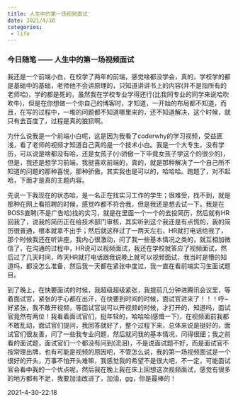 ```yaml
---
title: 人生中的第一场视频面试
date: 2021/4/30
categories:
 - life
---
```


### 今日随笔 —— 人生中的第一场视频面试

我还是一个前端小白，在校学了两年的前端，感觉啥都没学会，真的，学校学的都是基础中的基础，老师他不会讲原理的，只知道讲讲书上的内容(并不是指所有的老师哈)，学的都是死的，虽然我在学校专业学得还行(比我同专业的同学来说哈吹吹牛)，但是在你想做一个你自己的博客时，才知道，一开始的布局都不知道，而且，在写的过程中，一堆的问题都不知道哪里来的，还不知道解决，这个时候，就只有去百度了，过程是真的狼狈啊。

为什么说我是一个前端小白呢，这是因为我看了coderwhy的学习视频，受益匪浅，看了老师的视频才知道自己真的是一个技术小白。我是一个大专生，没有学历，可以说是啥都没有哈，还是女孩子(小骄傲一下毕竟女孩子学这个的很少的)，但是，我还是想学习前端，我挺喜欢前端的，真的，就是那种解决了一个自己所不知道的问题的那种喜悦，那种骄傲，其实我也是可以的，哈哈哈。跑题了，对不起哈，下面才是真的主题内容。

先说一下我现在的状态哈，是一名正在找实习工作的学生；很难受，找不到，就是那种在网上看招聘的时候，感觉咋都不符合我，但是我还是想去试一下。我是在BOSS直聘(不是广告哈)找的实习，就是在里面一个一个的去投简历，然后就有HR回我了，说我的简历正在给技术部门审核，其实听到这个我还是有点慌的，我的简历很普通，根本就拿不出手；然后就这样过了一两天左右，HR就打电话给我了，那个时候我还在听讲座，我内心很激动，问了我一些基本情况之类的，就互相加微信了，在沟通的过程中，HR说可以视频面试，我还在学校就答应了视频面试，然后过了几天时间，昨天HR就打电话跟我说晚上就可以视频面试，我当时是懵的知道吗，都没怎么准备，然后我一天都在紧张中度过，我一直在看前端实习生面试题目。

到了晚上，在快要面试的时候，我超级超级紧张，我提前几分钟进腾讯会议里，等着面试官，紧张的手心都在出汗，在快要到时间的时候，面试官进来了！！！呼~好紧张，我不敢开视频，等面试官说可以开视频的时候，才打开的，知道吗，面试官竟然有两位！我看着面试官们，挺年轻的，哈哈哈(感慨一下)，在视频面前我都不敢乱动，面试官们提问，我回答就好了，整个过程下来，总体来说是挺好的，面试官们很友善，问了一些我专业问题，然后就问我的基本情况，问得很细；我之前看的面试题，面试官们一个都没有问到(流泪)，不是说面试题不好，而是面试官不按常理出牌，也有可能是视频的原因吧，不管怎么说，我的第一场视频面试是一个很好的开头，万事不怕开头难嘛，我感觉我的希望不是很大吧，不一定，可能面试官会看中我的一个优点呢，然后我在晚上我在床上回想这次视频面试，感觉有很多的地方都有不足，我要加油改进了，加油，gg，你是最棒的！

2021-4-30-22:18